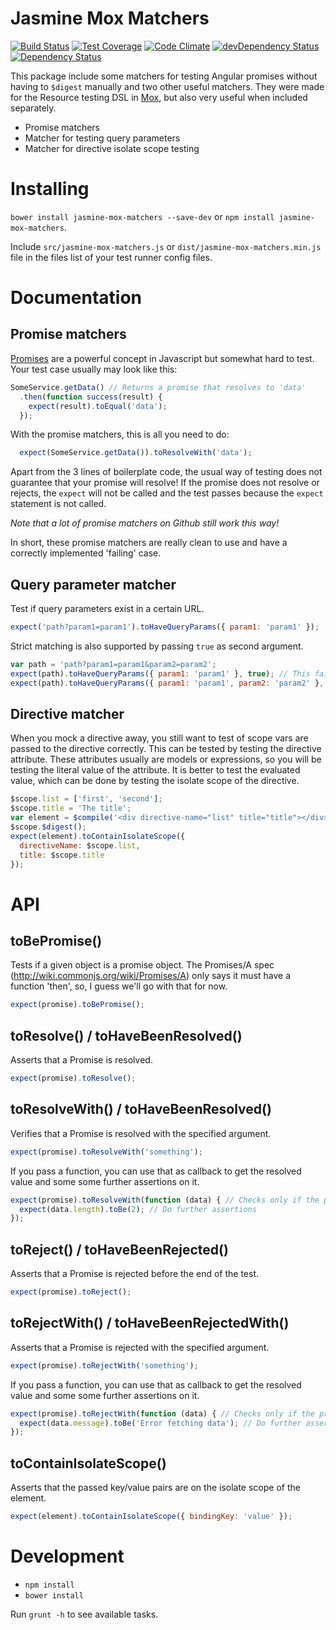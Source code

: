 Jasmine Mox Matchers
================

[![Build Status](https://travis-ci.org/fvanwijk/jasmine-mox-matchers.svg?branch=master)](https://travis-ci.org/fvanwijk/jasmine-mox-matchers)
[![Test Coverage](https://codeclimate.com/github/fvanwijk/jasmine-mox-matchers/badges/coverage.svg)](https://codeclimate.com/github/fvanwijk/jasmine-mox-matchers)
[![Code Climate](https://codeclimate.com/github/fvanwijk/jasmine-mox-matchers/badges/gpa.svg)](https://codeclimate.com/github/fvanwijk/jasmine-mox-matchers)
[![devDependency Status](https://david-dm.org/fvanwijk/jasmine-mox-matchers/dev-status.svg)](https://david-dm.org/fvanwijk/jasmine-mox-matchers#info=devDependencies)
[![Dependency Status](https://david-dm.org/fvanwijk/jasmine-mox-matchers.svg)](https://david-dm.org/fvanwijk/jasmine-mox-matchers)

This package include some matchers for testing Angular promises without having to `$digest` manually and two other useful matchers.
They were made for the Resource testing DSL in [Mox](http://www.github.com/fvanwijk/mox), but also very useful when included separately.

* Promise matchers
* Matcher for testing query parameters
* Matcher for directive isolate scope testing

# Installing

`bower install jasmine-mox-matchers --save-dev` or `npm install jasmine-mox-matchers`.

Include `src/jasmine-mox-matchers.js` or `dist/jasmine-mox-matchers.min.js` file in the files list of your test runner config files.

# Documentation

## Promise matchers

[Promises](https://docs.angularjs.org/api/ng/service/$q) are a powerful concept in Javascript but somewhat hard to test. Your test case usually may look like this:

```javascript
SomeService.getData() // Returns a promise that resolves to 'data'
  .then(function success(result) {
    expect(result).toEqual('data');
  });
```

With the promise matchers, this is all you need to do:

```javascript
  expect(SomeService.getData()).toResolveWith('data');
```

Apart from the 3 lines of boilerplate code, the usual way of testing does not guarantee that your promise will resolve!
If the promise does not resolve or rejects, the `expect` will not be called and the test passes because the `expect` statement is not called.

*Note that a lot of promise matchers on Github still work this way!*

In short, these promise matchers are really clean to use and have a correctly implemented 'failing' case.

## Query parameter matcher

Test if query parameters exist in a certain URL.

```javascript
expect('path?param1=param1').toHaveQueryParams({ param1: 'param1' });
```

Strict matching is also supported by passing `true` as second argument.

```javascript
var path = 'path?param1=param1&param2=param2';
expect(path).toHaveQueryParams({ param1: 'param1' }, true); // This fails
expect(path).toHaveQueryParams({ param1: 'param1', param2: 'param2' }, true); // This passes
```

## Directive matcher

When you mock a directive away, you still want to test of scope vars are passed to the directive correctly. This can be tested by testing the directive attribute.
These attributes usually are models or expressions, so you will be testing the literal value of the attribute.
It is better to test the evaluated value, which can be done by testing the isolate scope of the directive.

```javascript
$scope.list = ['first', 'second'];
$scope.title = 'The title';
var element = $compile('<div directive-name="list" title="title"></div>')($scope);
$scope.$digest();
expect(element).toContainIsolateScope({
  directiveName: $scope.list,
  title: $scope.title
});
```

# API

## toBePromise()
Tests if a given object is a promise object.
The Promises/A spec (http://wiki.commonjs.org/wiki/Promises/A) only says it must have a function 'then', so, I guess we'll go with that for now.

```javascript
expect(promise).toBePromise();
```

## toResolve() / toHaveBeenResolved()
Asserts that a Promise is resolved.

```javascript
expect(promise).toResolve();
```

## toResolveWith() / toHaveBeenResolved()
Verifies that a Promise is resolved with the specified argument.

```javascript
expect(promise).toResolveWith('something');
```

If you pass a function, you can use that as callback to get the resolved value and some some further assertions on it.

```javascript
expect(promise).toResolveWith(function (data) { // Checks only if the promise resolves
  expect(data.length).toBe(2); // Do further assertions
});
```

## toReject() / toHaveBeenRejected()
Asserts that a Promise is rejected before the end of the test.

```javascript
expect(promise).toReject();
```

## toRejectWith() / toHaveBeenRejectedWith()

Asserts that a Promise is rejected with the specified argument.

```javascript
expect(promise).toRejectWith('something');
```

If you pass a function, you can use that as callback to get the resolved value and some some further assertions on it.

```javascript
expect(promise).toRejectWith(function (data) { // Checks only if the promise rejects
  expect(data.message).toBe('Error fetching data'); // Do further assertions
});
```
  
## toContainIsolateScope()

Asserts that the passed key/value pairs are on the isolate scope of the element.

```javascript
expect(element).toContainIsolateScope({ bindingKey: 'value' });
```

# Development

* `npm install`
* `bower install`

Run `grunt -h` to see available tasks.